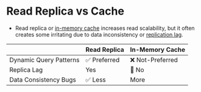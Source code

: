 # Read Replica vs Cache
- Read replica or [in-memory cache](../8_InMemory-Databases) increases read scalability, but it often creates some irritating due to data inconsistency or [replication lag](../4_Consistency&Replication/ReplicationLag.md).  

|                        | Read Replica                 | In-Memory Cache   |
|------------------------|------------------------------|-------------------|
| Dynamic Query Patterns | :white_check_mark: Preferred | :x: Not-Preferred |
| Replica Lag            | Yes                          | :rocket: No       |
| Data Consistency Bugs  | :white_check_mark: Less      | More              |
